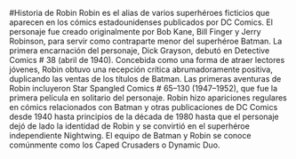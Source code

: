 #Historia de Robin
Robin es el alias de varios superhéroes ficticios que aparecen en los cómics estadounidenses publicados por DC Comics. El personaje fue creado originalmente por Bob Kane, Bill Finger y Jerry Robinson, para servir como contraparte menor del superhéroe Batman. La primera encarnación del personaje, Dick Grayson, debutó en Detective Comics # 38 (abril de 1940). Concebida como una forma de atraer lectores jóvenes, Robin obtuvo una recepción crítica abrumadoramente positiva, duplicando las ventas de los títulos de Batman. Las primeras aventuras de Robin incluyeron Star Spangled Comics # 65–130 (1947–1952), que fue la primera película en solitario del personaje. Robin hizo apariciones regulares en cómics relacionados con Batman y otras publicaciones de DC Comics desde 1940 hasta principios de la década de 1980 hasta que el personaje dejó de lado la identidad de Robin y se convirtió en el superhéroe independiente Nightwing. El equipo de Batman y Robin se conoce comúnmente como los Caped Crusaders o Dynamic Duo.
